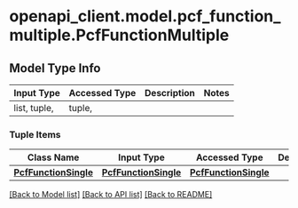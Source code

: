 # openapi_client.model.pcf_function_multiple.PcfFunctionMultiple

## Model Type Info
Input Type | Accessed Type | Description | Notes
------------ | ------------- | ------------- | -------------
list, tuple,  | tuple,  |  | 

### Tuple Items
Class Name | Input Type | Accessed Type | Description | Notes
------------- | ------------- | ------------- | ------------- | -------------
[**PcfFunctionSingle**](PcfFunctionSingle.md) | [**PcfFunctionSingle**](PcfFunctionSingle.md) | [**PcfFunctionSingle**](PcfFunctionSingle.md) |  | 

[[Back to Model list]](../../README.md#documentation-for-models) [[Back to API list]](../../README.md#documentation-for-api-endpoints) [[Back to README]](../../README.md)

